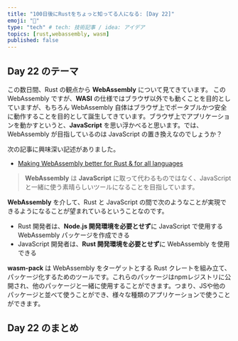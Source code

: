 ```yaml
---
title: "100日後にRustをちょっと知ってる人になる: [Day 22]"
emoji: "🦀"
type: "tech" # tech: 技術記事 / idea: アイデア
topics: [rust,webassembly, wasm]
published: false
---
```

## Day 22 のテーマ

この数日間、Rust の観点から **WebAssembly** について見てきています。
この WebAssembly ですが、**WASI** の仕様ではブラウザ以外でも動くことを目的としていますが、もちろん WebAssembly 自体はブラウザ上でポータブルかつ安全に動作することを目的として誕生してきています。ブラウザ上でアプリケーションを動かすというと、**JavaScript** を思い浮かべると思います。では、WebAssembly が目指しているのは JavaScript の置き換えなのでしょうか？

次の記事に興味深い記述がありました。

- [Making WebAssembly better for Rust & for all languages](https://hacks.mozilla.org/2018/03/making-webassembly-better-for-rust-for-all-languages/)

> **WebAssembly** は **JavaScript** に取って代わるものではなく、JavaScriptと一緒に使う素晴らしいツールになることを目指しています。

**WebAssembly** を介して、Rust と JavaScript の間で次のようなことが実現できるようになることが望まれているということなのです。

- Rust 開発者は、**Node.js 開発環境を必要とせず**に JavaScript で使用する WebAssembly パッケージを作成できる
- JavaScript 開発者は、**Rust 開発環境を必要とせず**に WebAssembly を使用できる

**wasm-pack** は WebAssembly をターゲットとする Rust クレートを組み立て、パッケージ化するためのツールです。これらのパッケージはnpmレジストリに公開され、他のパッケージと一緒に使用することができます。つまり、JSや他のパッケージと並べて使うことができ、様々な種類のアプリケーションで使うことができます。

## Day 22 のまとめ
